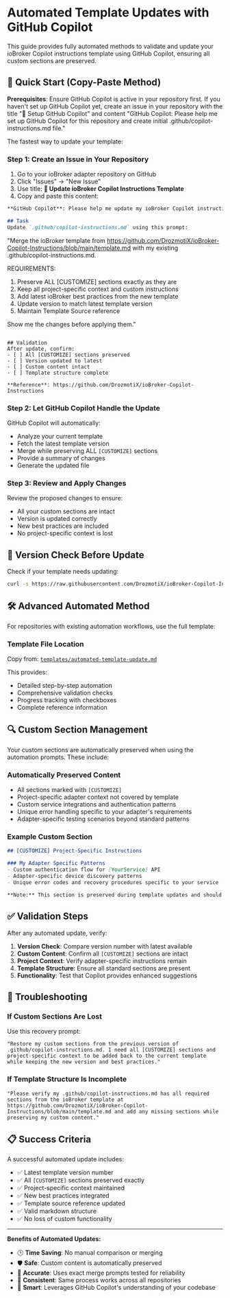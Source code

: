 # Automated Template Updates with GitHub Copilot

This guide provides fully automated methods to validate and update your ioBroker Copilot instructions template using GitHub Copilot, ensuring all custom sections are preserved.

## 🚀 Quick Start (Copy-Paste Method)

**Prerequisites**: Ensure GitHub Copilot is active in your repository first. If you haven't set up GitHub Copilot yet, create an issue in your repository with the title "🤖 Setup GitHub Copilot" and content "GitHub Copilot: Please help me set up GitHub Copilot for this repository and create initial .github/copilot-instructions.md file."

The fastest way to update your template:

### Step 1: Create an Issue in Your Repository

1. Go to your ioBroker adapter repository on GitHub
2. Click "Issues" → "New Issue"  
3. Use title: **🤖 Update ioBroker Copilot Instructions Template**
4. Copy and paste this content:

```markdown
**GitHub Copilot**: Please help me update my ioBroker Copilot instructions template to the latest version while preserving all custom sections.

## Task
Update `.github/copilot-instructions.md` using this prompt:

```
"Merge the ioBroker template from https://github.com/DrozmotiX/ioBroker-Copilot-Instructions/blob/main/template.md with my existing .github/copilot-instructions.md. 

REQUIREMENTS:
1. Preserve ALL [CUSTOMIZE] sections exactly as they are
2. Keep all project-specific context and custom instructions  
3. Add latest ioBroker best practices from the new template
4. Update version to match latest template version
5. Maintain Template Source reference

Show me the changes before applying them."
```

## Validation
After update, confirm:
- [ ] All [CUSTOMIZE] sections preserved
- [ ] Version updated to latest  
- [ ] Custom content intact
- [ ] Template structure complete

**Reference**: https://github.com/DrozmotiX/ioBroker-Copilot-Instructions
```

### Step 2: Let GitHub Copilot Handle the Update

GitHub Copilot will automatically:
- Analyze your current template
- Fetch the latest template version
- Merge while preserving ALL `[CUSTOMIZE]` sections
- Provide a summary of changes
- Generate the updated file

### Step 3: Review and Apply Changes

Review the proposed changes to ensure:
- All your custom sections are intact
- Version is updated correctly
- New best practices are included
- No project-specific context is lost

## 🔄 Version Check Before Update

Check if your template needs updating:

```bash
curl -s https://raw.githubusercontent.com/DrozmotiX/ioBroker-Copilot-Instructions/main/scripts/check-template-version.sh | bash
```

## 🛠️ Advanced Automated Method

For repositories with existing automation workflows, use the full template:

### Template File Location
Copy from: [`templates/automated-template-update.md`](../templates/automated-template-update.md)

This provides:
- Detailed step-by-step automation  
- Comprehensive validation checks
- Progress tracking with checkboxes
- Complete reference information

## 🔍 Custom Section Management

Your custom sections are automatically preserved when using the automation prompts. These include:

### Automatically Preserved Content
- All sections marked with `[CUSTOMIZE]`
- Project-specific adapter context not covered by template
- Custom service integrations and authentication patterns
- Unique error handling specific to your adapter's requirements
- Adapter-specific testing scenarios beyond standard patterns

### Example Custom Section
```markdown
## [CUSTOMIZE] Project-Specific Instructions

### My Adapter Specific Patterns
- Custom authentication flow for [YourService] API
- Adapter-specific device discovery patterns
- Unique error codes and recovery procedures specific to your service

**Note:** This section is preserved during template updates and should contain only content not already covered in the standard template
```

## ✅ Validation Steps

After any automated update, verify:

1. **Version Check**: Compare version number with latest available
2. **Custom Content**: Confirm all `[CUSTOMIZE]` sections are intact
3. **Project Context**: Verify adapter-specific instructions remain  
4. **Template Structure**: Ensure all standard sections are present
5. **Functionality**: Test that Copilot provides enhanced suggestions

## 🚨 Troubleshooting

### If Custom Sections Are Lost
Use this recovery prompt:
```
"Restore my custom sections from the previous version of .github/copilot-instructions.md. I need all [CUSTOMIZE] sections and project-specific context to be added back to the current template while keeping the new version and best practices."
```

### If Template Structure Is Incomplete
```
"Please verify my .github/copilot-instructions.md has all required sections from the ioBroker template at https://github.com/DrozmotiX/ioBroker-Copilot-Instructions/blob/main/template.md and add any missing sections while preserving my custom content."
```

## 📋 Success Criteria

A successful automated update includes:
- ✅ Latest template version number
- ✅ All `[CUSTOMIZE]` sections preserved exactly
- ✅ Project-specific context maintained
- ✅ New best practices integrated  
- ✅ Template source reference updated
- ✅ Valid markdown structure
- ✅ No loss of custom functionality

---

**Benefits of Automated Updates:**
- 🕒 **Time Saving**: No manual comparison or merging
- 🛡️ **Safe**: Custom content is automatically preserved
- 🎯 **Accurate**: Uses exact merge prompts tested for reliability
- 🔄 **Consistent**: Same process works across all repositories
- 🤖 **Smart**: Leverages GitHub Copilot's understanding of your codebase
